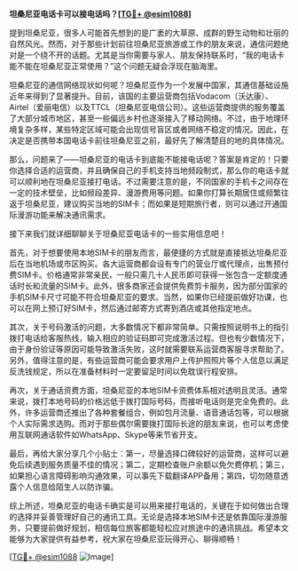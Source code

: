 **坦桑尼亚电话卡可以接电话吗？[[TG💪+ @esim1088](https://t.me/s/esim1088)]**

提到坦桑尼亚，很多人可能首先想到的是广袤的大草原、成群的野生动物和壮丽的自然风光。然而，对于那些计划前往坦桑尼亚旅游或工作的朋友来说，通信问题绝对是一个绕不开的话题。尤其是当你需要与家人、朋友保持联系时，“我的电话卡能不能在坦桑尼亚正常使用？”这个问题无疑会浮现在脑海里。

坦桑尼亚的通信网络现状如何呢？坦桑尼亚作为一个发展中国家，其通信基础设施近年来得到了显著提升。目前，该国的主要运营商包括Vodacom（沃达康）、Airtel（爱丽电信）以及TTCL（坦桑尼亚电信公司）。这些运营商提供的服务覆盖了大部分城市地区，甚至一些偏远乡村也逐渐接入了移动网络。不过，由于地理环境复杂多样，某些特定区域可能会出现信号盲区或者网络不稳定的情况。因此，在决定是否携带本国电话卡前往坦桑尼亚之前，最好先了解清楚目的地的具体情况。

那么，问题来了——坦桑尼亚的电话卡到底能不能接电话呢？答案是肯定的！只要你选择合适的运营商，并且确保自己的手机支持当地频段制式，那么你的电话卡就可以顺利地在坦桑尼亚接打电话。不过需要注意的是，不同国家的手机卡之间存在一定的技术壁垒，比如频段差异、漫游费用等问题。如果你打算长期居住或频繁往返于坦桑尼亚，建议购买当地的SIM卡；而如果是短期旅行者，则可以通过开通国际漫游功能来解决通讯需求。

接下来我们就详细聊聊关于坦桑尼亚电话卡的一些实用信息吧！

首先，对于想要使用本地SIM卡的朋友而言，最便捷的方式就是直接抵达坦桑尼亚后在当地机场或市区购买。各大运营商都会设有专门的营业厅或代理点，出售预付费SIM卡。价格通常非常亲民，一般只需几十人民币即可获得一张包含一定额度通话时长和流量的SIM卡。此外，很多商家还会提供免费剪卡服务，因为部分国家的手机SIM卡尺寸可能不符合坦桑尼亚的要求。当然，如果你已经提前做好功课，也可以在网上预订好SIM卡，然后通过邮寄方式寄到酒店或其他指定地点。

其次，关于号码激活的问题，大多数情况下都非常简单。只需按照说明书上的指引拨打电话给客服热线，输入相应的验证码即可完成激活过程。但也有少数情况下，由于身份验证等原因可能导致激活失败，这时就需要联系运营商客服寻求帮助了。另外，值得注意的是，有些运营商可能会要求用户上传护照照片等个人信息以满足反洗钱规定，所以在准备材料时一定要留足时间以免耽误行程安排。

再次，关于通话资费方面，坦桑尼亚的本地SIM卡资费体系相对透明且灵活。通常来说，拨打本地号码的价格远低于拨打国际号码，而接听电话则是完全免费的。此外，许多运营商还推出了各种套餐组合，例如包月流量、语音通话包等，可以根据个人实际需求选购。而对于那些偶尔需要拨打国际长途的朋友来说，也可以考虑使用互联网通话软件如WhatsApp、Skype等来节省开支。

最后，再给大家分享几个小贴士：第一，尽量选择口碑较好的运营商，这样可以避免后续遇到服务质量不佳的情况；第二，定期检查账户余额以免欠费停机；第三，如果担心语言障碍影响沟通效果，可以事先下载翻译APP备用；第四，切勿随意透露个人信息给陌生人以防诈骗。

综上所述，坦桑尼亚的电话卡确实是可以用来接打电话的，关键在于如何做出合理的选择并妥善管理好自己的通讯工具。无论是选择本地SIM卡还是依靠国际漫游服务，只要提前做好规划，相信每位旅客都能轻松应对旅途中的通讯挑战。希望本文能够为大家提供有益参考，祝大家在坦桑尼亚玩得开心、聊得顺畅！

[[TG💪+ @esim1088](https://t.me/s/esim1088) ![Image](https://i.postimg.cc/4NQfJmqS/Snipaste-2025-05-13-00-14-12.png)]
